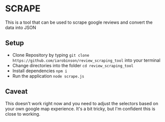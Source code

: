 # SCRAPE

This is a tool that can be used to scrape google reviews and convert the data into JSON

## Setup

- Clone Repository by typing `git clone https://github.com/iarobinson/review_scraping_tool` into your terminal
- Change directories into the folder `cd review_scraping_tool`
- Install dependencies `npm i`
- Run the application `node scrape.js`

## Caveat

This doesn't work right now and you need to adjust the selectors based on your own google map experience. It's a bit tricky, but I'm confident this is close to working.


